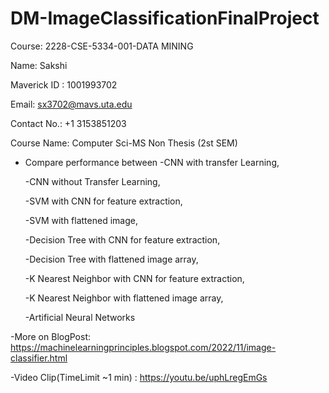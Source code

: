 # DM-ImageClassificationFinalProject 
Course: 2228-CSE-5334-001-DATA MINING

Name: Sakshi

Maverick ID : 1001993702

Email: sx3702@mavs.uta.edu

Contact No.: +1 3153851203

Course Name: Computer Sci-MS Non Thesis (2st SEM)

- Compare performance between
    -CNN with transfer Learning,

    -CNN without Transfer Learning,

    -SVM with CNN for feature extraction,

    -SVM with flattened image,

    -Decision Tree with CNN for feature extraction,

    -Decision Tree with flattened image array,

    -K Nearest Neighbor with CNN for feature extraction,

    -K Nearest Neighbor with flattened image array,

    -Artificial Neural Networks
 
 -More on BlogPost: https://machinelearningprinciples.blogspot.com/2022/11/image-classifier.html
 
 -Video Clip(TimeLimit ~1 min) : https://youtu.be/uphLregEmGs 
 

